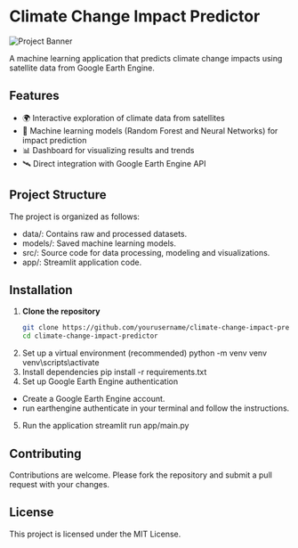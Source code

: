 # Climate Change Impact Predictor

![Project Banner](app/assets/banner.png)

A machine learning application that predicts climate change impacts using satellite data from Google Earth Engine.

## Features

- 🌍 Interactive exploration of climate data from satellites
- 🤖 Machine learning models (Random Forest and Neural Networks) for impact prediction
- 📊 Dashboard for visualizing results and trends
- 🛰️ Direct integration with Google Earth Engine API

## Project Structure

The project is organized as follows:
- data/: Contains raw and processed datasets.
- models/: Saved machine learning models.
- src/: Source code for data processing, modeling and visualizations.
- app/: Streamlit application code.

## Installation

1. **Clone the repository**
   ```bash
   git clone https://github.com/yourusername/climate-change-impact-predictor.git
   cd climate-change-impact-predictor
2. Set up a virtual environment (recommended)
python -m venv venv
venv\scripts\activate
3. Install dependencies
   pip install -r requirements.txt
4. Set up Google Earth Engine authentication
- Create a Google Earth Engine account.
- run earthengine authenticate in your terminal and follow the instructions.
5. Run the application
   streamlit run app/main.py

## Contributing

Contributions are welcome. Please fork the repository and submit a pull request with your changes.

## License
This project is licensed under the MIT License.
